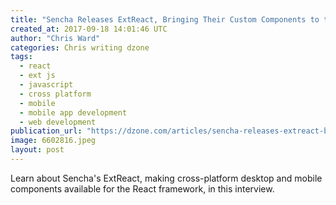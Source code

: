 ```yaml
---
title: "Sencha Releases ExtReact, Bringing Their Custom Components to the React..."
created_at: 2017-09-18 14:01:46 UTC
author: "Chris Ward"
categories: Chris writing dzone
tags: 
  - react
  - ext js
  - javascript
  - cross platform
  - mobile
  - mobile app development
  - web development
publication_url: "https://dzone.com/articles/sencha-releases-extreact-bringing-their-custom-com"
image: 6602816.jpeg
layout: post
---
```

Learn about Sencha's ExtReact, making cross-platform desktop and mobile components available for the React framework, in this interview.

